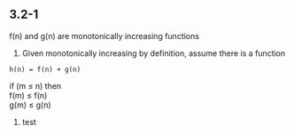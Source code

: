 
## 3.2-1
f(n) and g(n) are monotonically increasing functions
1. Given monotonically increasing by definition, assume there is a function 
```
h(n) = f(n) + g(n)
```

if (m &le; n) then <br>
<tab>f(m) &le; f(n) <br>
g(m) &le; g(n)

1. test
